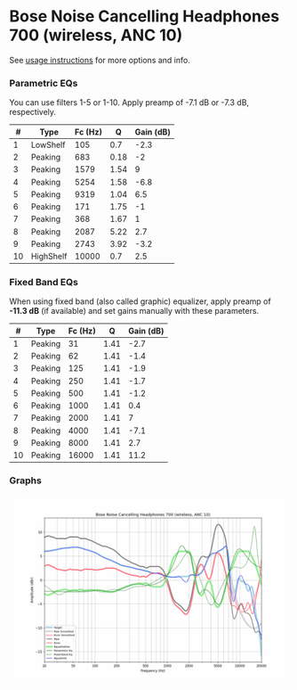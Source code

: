 # Bose Noise Cancelling Headphones 700 (wireless, ANC 10)
See [usage instructions](https://github.com/jaakkopasanen/AutoEq#usage) for more options and info.

### Parametric EQs
You can use filters 1-5 or 1-10. Apply preamp of -7.1 dB or -7.3 dB, respectively.

|   # | Type      |   Fc (Hz) |    Q |   Gain (dB) |
|-----|-----------|-----------|------|-------------|
|   1 | LowShelf  |       105 | 0.7  |        -2.3 |
|   2 | Peaking   |       683 | 0.18 |        -2   |
|   3 | Peaking   |      1579 | 1.54 |         9   |
|   4 | Peaking   |      5254 | 1.58 |        -6.8 |
|   5 | Peaking   |      9319 | 1.04 |         6.5 |
|   6 | Peaking   |       171 | 1.75 |        -1   |
|   7 | Peaking   |       368 | 1.67 |         1   |
|   8 | Peaking   |      2087 | 5.22 |         2.7 |
|   9 | Peaking   |      2743 | 3.92 |        -3.2 |
|  10 | HighShelf |     10000 | 0.7  |         2.5 |

### Fixed Band EQs
When using fixed band (also called graphic) equalizer, apply preamp of **-11.3 dB** (if available) and set gains manually with these parameters.

|   # | Type    |   Fc (Hz) |    Q |   Gain (dB) |
|-----|---------|-----------|------|-------------|
|   1 | Peaking |        31 | 1.41 |        -2.7 |
|   2 | Peaking |        62 | 1.41 |        -1.4 |
|   3 | Peaking |       125 | 1.41 |        -1.9 |
|   4 | Peaking |       250 | 1.41 |        -1.7 |
|   5 | Peaking |       500 | 1.41 |        -1.2 |
|   6 | Peaking |      1000 | 1.41 |         0.4 |
|   7 | Peaking |      2000 | 1.41 |         7   |
|   8 | Peaking |      4000 | 1.41 |        -7.1 |
|   9 | Peaking |      8000 | 1.41 |         2.7 |
|  10 | Peaking |     16000 | 1.41 |        11.2 |

### Graphs
![](./Bose%20Noise%20Cancelling%20Headphones%20700%20(wireless,%20ANC%2010).png)
